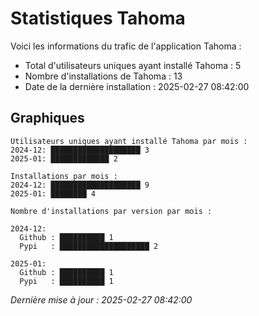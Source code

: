 # Statistiques Tahoma

Voici les informations du trafic de l'application Tahoma :
- Total d'utilisateurs uniques ayant installé Tahoma : 5
- Nombre d'installations de Tahoma : 13
- Date de la dernière installation : 2025-02-27 08:42:00

## Graphiques
```
Utilisateurs uniques ayant installé Tahoma par mois :
2024-12: ████████████████████ 3
2025-01: █████████████ 2
```

```
Installations par mois :
2024-12: ████████████████████ 9
2025-01: ████████ 4
```

```
Nombre d'installations par version par mois :

2024-12:
  Github : ██████████ 1
  Pypi   : ████████████████████ 2

2025-01:
  Github : ██████████ 1
  Pypi   : ██████████ 1
```


*Dernière mise à jour : 2025-02-27 08:42:00*
